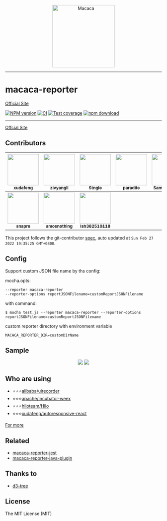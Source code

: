 <p align="center">
  <a href="//macacajs.github.io">
    <img
      alt="Macaca"
      src="https://macacajs.github.io/macaca-ecosystem/macaca-logo/svg/monkey.svg"
      width="200"
    />
  </a>
</p>

---

# macaca-reporter

[Official Site](//macacajs.github.io/macaca-reporter/)

[![NPM version][npm-image]][npm-url]
[![CI][CI-image]][CI-url]
[![Test coverage][coveralls-image]][coveralls-url]
[![npm download][download-image]][download-url]

[npm-image]: https://img.shields.io/npm/v/macaca-reporter.svg
[npm-url]: https://npmjs.org/package/macaca-reporter
[CI-image]: https://github.com/macacajs/macaca-reporter/actions/workflows/ci.yml/badge.svg
[CI-url]: https://github.com/macacajs/macaca-reporter/actions/workflows/ci.yml
[coveralls-image]: https://img.shields.io/coveralls/macacajs/macaca-reporter.svg
[coveralls-url]: https://coveralls.io/r/macacajs/macaca-reporter?branch=master
[download-image]: https://img.shields.io/npm/dm/macaca-reporter.svg
[download-url]: https://npmjs.org/package/macaca-reporter

---

[Offcial Site](//macacajs.github.io/macaca-reporter)

<!-- GITCONTRIBUTOR_START -->

## Contributors

|[<img src="https://avatars.githubusercontent.com/u/1011681?v=4" width="100px;"/><br/><sub><b>xudafeng</b></sub>](https://github.com/xudafeng)<br/>|[<img src="https://avatars.githubusercontent.com/u/11460601?v=4" width="100px;"/><br/><sub><b>zivyangll</b></sub>](https://github.com/zivyangll)<br/>|[<img src="https://avatars.githubusercontent.com/u/18617837?v=4" width="100px;"/><br/><sub><b>Stngle</b></sub>](https://github.com/Stngle)<br/>|[<img src="https://avatars.githubusercontent.com/u/1209810?v=4" width="100px;"/><br/><sub><b>paradite</b></sub>](https://github.com/paradite)<br/>|[<img src="https://avatars.githubusercontent.com/u/8198256?v=4" width="100px;"/><br/><sub><b>SamuelZhaoY</b></sub>](https://github.com/SamuelZhaoY)<br/>|[<img src="https://avatars.githubusercontent.com/u/30293087?v=4" width="100px;"/><br/><sub><b>Jodeee</b></sub>](https://github.com/Jodeee)<br/>|
| :---: | :---: | :---: | :---: | :---: | :---: |
[<img src="https://avatars.githubusercontent.com/u/52845048?v=4" width="100px;"/><br/><sub><b>snapre</b></sub>](https://github.com/snapre)<br/>|[<img src="https://avatars.githubusercontent.com/u/24653016?v=4" width="100px;"/><br/><sub><b>amosnothing</b></sub>](https://github.com/amosnothing)<br/>|[<img src="https://avatars.githubusercontent.com/u/15245618?v=4" width="100px;"/><br/><sub><b>lsh382510118</b></sub>](https://github.com/lsh382510118)<br/>

This project follows the git-contributor [spec](https://github.com/xudafeng/git-contributor), auto updated at `Sun Feb 27 2022 19:35:25 GMT+0800`.

<!-- GITCONTRIBUTOR_END -->

## Config

Support custom JSON file name by ths config:

mocha.opts:
```
--reporter macaca-reporter
--reporter-options reportJSONFilename=customReportJSONFilename
```

with command:
```
$ mocha test.js --reporter macaca-reporter --reporter-options reportJSONFilename=customReportJSONFilename
```

custom reporter directory with environment variable
```
MACACA_REPORTER_DIR=customDirName
```

## Sample

<div align="center">
  <img src="https://macacajs.github.io/macaca-reporter/assets/6d308bd9gy1fivuatxep5j21kw13dgs6.jpg" />
  <img src="https://macacajs.github.io/macaca-reporter/assets/6d308bd9gy1fivtfos9r5j21kw130af7.jpg" />
</div>

## Who are using

- ⭐⭐⭐[alibaba/uirecorder](//github.com/alibaba/uirecorder)
- ⭐⭐⭐[apache/incubator-weex](//github.com/apache/incubator-weex)
- ⭐⭐⭐[hiloteam/Hilo](//github.com/hiloteam/Hilo)
- ⭐⭐⭐[xudafeng/autoresponsive-react](//github.com/xudafeng/autoresponsive-react)

[For more](//github.com/macacajs/macaca-reporter/network/dependents)

## Related

- [macaca-reporter-jest](https://github.com/macacajs/macaca-reporter-jest)
- [macaca-reporter-java-plugin](https://github.com/macacajs/macaca-reporter-java-plugin)

## Thanks to

- [d3-tree](//github.com/zhuyali/d3-tree)

## License

The MIT License (MIT)
